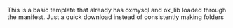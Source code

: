 This is a basic template that already has oxmysql and ox_lib loaded through the manifest. Just a quick download instead of consistently making folders